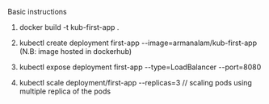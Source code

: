 Basic instructions

1. docker build -t kub-first-app .

2. kubectl create deployment first-app --image=armanalam/kub-first-app (N.B: image hosted in dockerhub)

3. kubectl expose deployment first-app --type=LoadBalancer --port=8080

4. kubectl scale deployment/first-app --replicas=3 // scaling pods using multiple replica of the pods
